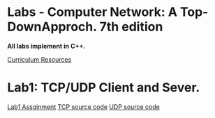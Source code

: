 # Labs - Computer Network: A Top-DownApproch. 7th edition

**All labs implement in C++.**

[Curriculum Resources](https://media.pearsoncmg.com/aw/ecs_kurose_compnetwork_7/cw/)

# Lab1: TCP/UDP Client and Sever. 
[Lab1 Assginment](./Lab1/WebServer.pdf)
[TCP source code](./Lab1/TCP/src/)
[UDP source code](./Lab1/UDP/src/)

